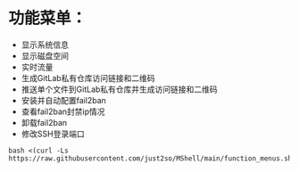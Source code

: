 
# 功能菜单：
* 显示系统信息
* 显示磁盘空间
* 实时流量
* 生成GitLab私有仓库访问链接和二维码
* 推送单个文件到GitLab私有仓库并生成访问链接和二维码
* 安装并自动配置fail2ban
* 查看fail2ban封禁ip情况
* 卸载fail2ban
* 修改SSH登录端口
```shell
bash <(curl -Ls https://raw.githubusercontent.com/just2so/MShell/main/function_menus.sh)
```






